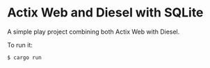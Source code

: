# Actix Web and Diesel with SQLite

A simple play project combining both Actix Web with Diesel.

To run it:

    $ cargo run
    
